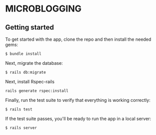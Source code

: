# MICROBLOGGING
## Getting started

To get started with the app, clone the repo and then install the needed gems:

```
$ bundle install 
```

Next, migrate the database:

```
$ rails db:migrate
```

Next, install Rspec-rails

```
rails generate rspec:install
```

Finally, run the test suite to verify that everything is working correctly:

```
$ rails test
```

If the test suite passes, you'll be ready to run the app in a local server:

```
$ rails server
```